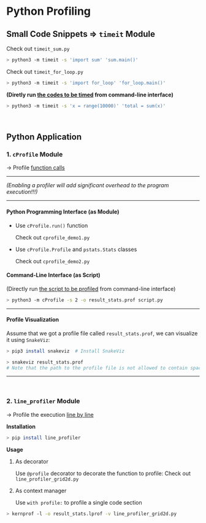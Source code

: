 # Python Profiling

## Small Code Snippets => `timeit` Module

Check out `timeit_sum.py`

```bash
> python3 -m timeit -s 'import sum' 'sum.main()'
```

Check out `timeit_for_loop.py`

```bash
> python3 -m timeit -s 'import for_loop' 'for_loop.main()'
```

**(Diretly run <u>the codes to be timed</u> from command-line interface)**

```bash
> python3 -m timeit -s 'x = range(10000)' 'total = sum(x)'
```

<br>

## Python Application

### 1. `cProfile` Module

-> Profile <u>function calls</u>

***

*(Enabling a profiler will add significant overhead to the program execution!!!)*

***

#### Python Programming Interface (as Module)

* Use `cProfile.run()` function

  Check out `cprofile_demo1.py`

* Use `cProfile.Profile` and `pstats.Stats` classes

  Check out `cprofile_demo2.py`

#### Command-Line Interface (as Script)

(Directly run <u>the script to be profiled</u> from command-line interface)

```bash
> python3 -m cProfile -s 2 -o result_stats.prof script.py
```

***

#### Profile Visualization

Assume that we got a profile file called `result_stats.prof`, we can visualize it using `SnakeViz`:

```bash
> pip3 install snakeviz  # Install SnakeViz

> snakeviz result_stats.prof
# Note that the path to the profile file is not allowed to contain space!!!
```

***

<br>

### 2. `line_profiler` Module

-> Profile the execution <u>line by line</u>

**Installation**

```bash
> pip install line_profiler
```

**Usage**

1. As decorator

   Use `@profile` decorator to decorate the function to profile: Check out `line_profiler_grid2d.py`

2. As context manager

   Use `with profile:` to profile a single code section

```bash
> kernprof -l -o result_stats.lprof -v line_profiler_grid2d.py
```

